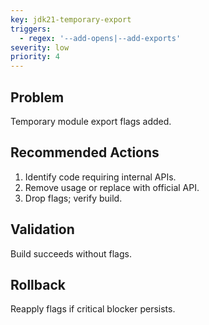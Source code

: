 ```yaml
---
key: jdk21-temporary-export
triggers:
  - regex: '--add-opens|--add-exports'
severity: low
priority: 4
---
```

## Problem
Temporary module export flags added.
## Recommended Actions
1. Identify code requiring internal APIs.
2. Remove usage or replace with official API.
3. Drop flags; verify build.
## Validation
Build succeeds without flags.
## Rollback
Reapply flags if critical blocker persists.
